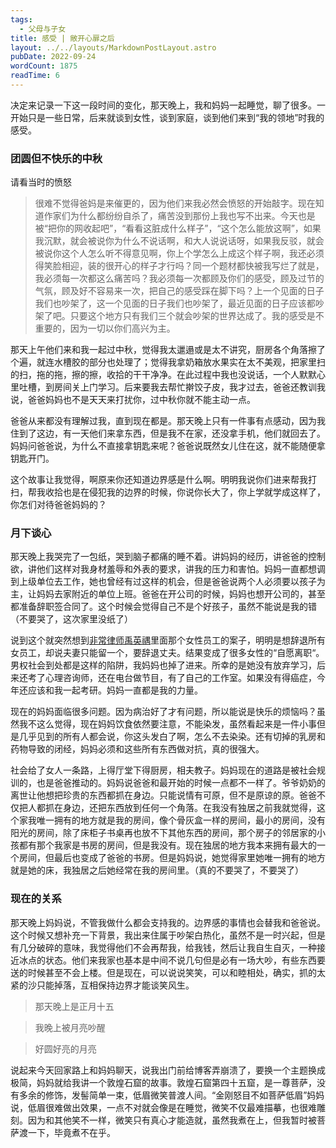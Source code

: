 ```yaml
---
tags:
  - 父母与子女
title: 感受 | 敞开心扉之后
layout: ../../layouts/MarkdownPostLayout.astro
pubDate: 2022-09-24
wordCount: 1875
readTime: 6
---
```

决定来记录一下这一段时间的变化，那天晚上，我和妈妈一起睡觉，聊了很多。一开始只是一些日常，后来就谈到女性，谈到家庭，谈到他们来到“我的领地”时我的感受。

### 团圆但不快乐的中秋

请看当时的愤怒
> 很难不觉得爸妈是来催更的，因为他们来我必然会愤怒的开始敲字。现在知道作家们为什么都纷纷自杀了，痛苦没到那份上我也写不出来。今天也是被“把你的网收起吧”，“看看这脏成什么样子”，“这个怎么能放这啊”，如果我沉默，就会被说你为什么不说话啊，和大人说说话呀，如果我反驳，就会被说你这个人怎么听不得意见啊，你上个学怎么上成这个样子啊，我还必须得笑脸相迎，装的很开心的样子才行吗？同一个题材都快被我写烂了就是，我必须每一次都这么痛苦吗？我必须每一次都顾及你们的感受，顾及过节的气氛，顾及好不容易来一次，把自己的感受踩在脚下吗？上一个见面的日子我们也吵架了，这一个见面的日子我们也吵架了，最近见面的日子应该都吵架了吧。只要这个地方只有我们三个就会吵架的世界达成了。我的感受是不重要的，因为一切以你们高兴为主。

那天上午他们来和我一起过中秋，觉得我太邋遢或是太不讲究，厨房各个角落擦了个遍，就连水槽胶的部分也处理了；觉得我拿奶箱放水果实在太不美观，把家里扫的扫，拖的拖，擦的擦，收拾的干干净净。在此过程中我也没说话，一个人默默心里吐槽，到房间关上门学习。后来要我去帮忙擀饺子皮，我才过去，爸爸还教训我说，爸爸妈妈也不是天天来打扰你，过中秋你就不能主动一点。

爸爸从来都没有理解过我，直到现在都是。那天晚上只有一件事有点感动，因为我住到了这边，有一天他们来拿东西，但是我不在家，还没拿手机，他们就回去了。妈妈问爸爸说，为什么不直接拿钥匙来呢？爸爸说既然女儿住在这，就不能随便拿钥匙开门。

这个故事让我觉得，啊原来你还知道边界感是什么啊。明明我说你们进来帮我打扫，帮我收拾也是在侵犯我的边界的时候，你说你长大了，你上学就学成这样了，你怎们对待爸爸妈妈的？

### 月下谈心

那天晚上我哭完了一包纸，哭到脑子都痛的睡不着。讲妈妈的经历，讲爸爸的控制欲，讲他们这样对我身材羞辱和外表的要求，讲我的压力和害怕。妈妈一直都想调到上级单位去工作，她也曾经有过这样的机会，但是爸爸说两个人必须要以孩子为主，让妈妈去家附近的单位上班。爸爸在开公司的时候，妈妈也想开公司的，甚至都准备辞职签合同了。这个时候会觉得自己不是个好孩子，虽然不能说是我的错（不要哭了，这次家里没纸了）

说到这个就突然想到[非常律师禹英禑](https://neodb.social/movies/115439/)里面那个女性员工的案子，明明是想辞退所有女员工，却说夫妻只能留一个，要辞退丈夫。结果变成了很多女性的“自愿离职“。男权社会到处都是这样的陷阱，我妈妈也掉了进来。所幸的是她没有放弃学习，后来还考了心理咨询师，还在电台做节目，有了自己的工作室。如果没有得癌症，今年还应该和我一起考研。妈妈一直都是我的力量。

现在的妈妈面临很多问题。因为病治好了才有问题，所以能说是快乐的烦恼吗？虽然我不这么觉得，现在妈妈饮食依然要注意，不能染发，虽然看起来是一件小事但是几乎见到的所有人都会说，你这头发白了啊，怎么不去染染。还有切掉的乳房和药物导致的闭经，妈妈必须和这些所有东西做对抗，真的很强大。

社会给了女人一条路，上得厅堂下得厨房，相夫教子。妈妈现在的道路是被社会规训的，也是爸爸推动的。妈妈说爸爸和最开始的时候一点都不一样了。爷爷奶奶的离世让他想把珍贵的东西都抓在身边。只能说情有可原，但不是原谅的原。爸爸不仅把人都抓在身边，还把东西放到任何一个角落。在我没有独居之前我就觉得，这个家我唯一拥有的地方就是我的房间，像个骨灰盒一样的房间，最小的房间，没有阳光的房间，除了床柜子书桌再也放不下其他东西的房间，那个房子的邻居家的小孩都有那个我家是书房的房间，但是我没有。现在独居的地方我本来拥有最大的一个房间，但最后也变成了爸爸的书房。但是妈妈说，她觉得家里她唯一拥有的地方就是她的床，我独居之后她经常在我的房间里。（真的不要哭了，不要哭了）

### 现在的关系

那天晚上妈妈说，不管我做什么都会支持我的。边界感的事情也会替我和爸爸说。这个时候又想补充一下背景，我出来住属于吵架白热化，虽然不是一时兴起，但是有几分破碎的意味，我觉得他们不会再帮我，给我钱，然后让我自生自灭，一种接近冰点的状态。他们来我家也基本是中间不说几句但是必有一场大吵，有些东西要送的时候甚至不会上楼。但是现在，可以说说笑笑，可以和睦相处，确实，抓的太紧的沙只能掉落，互相保持边界才能谈笑风生。

> 那天晚上是正月十五

> 我晚上被月亮吵醒

> 好圆好亮的月亮

说起来今天回家路上和妈妈聊天，说我出门前给博客弄崩溃了，要换一个主题换成极简，妈妈就给我讲一个敦煌石窟的故事。敦煌石窟第四十五窟，是一尊菩萨，没有多余的修饰，发髻简单一束，低眉微笑普渡人间。“金刚怒目不如菩萨低眉”妈妈说，低眉很难做出效果，一点不对就会像是在睡觉，微笑不仅最难描摹，也很难雕刻。因为和其他笑不一样，微笑只有真心才能造就，虽然我煮在上，但我暂时被菩萨渡一下，毕竟煮不在乎。